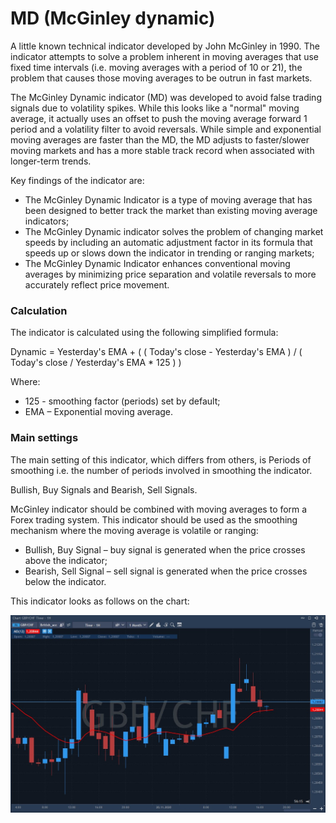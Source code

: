 # MD \(McGinley dynamic\)

A little known technical indicator developed by John McGinley in 1990. The indicator attempts to solve a problem inherent in moving averages that use fixed time intervals \(i.e. moving averages with a period of 10 or 21\), the problem that causes those moving averages to be outrun in fast markets.

The McGinley Dynamic indicator \(MD\) was developed to avoid false trading signals due to volatility spikes. While this looks like a "normal" moving average, it actually uses an offset to push the moving average forward 1 period and a volatility filter to avoid reversals. While simple and exponential moving averages are faster than the MD, the MD adjusts to faster/slower moving markets and has a more stable track record when associated with longer-term trends. 

Key findings of the indicator are:

* The McGinley Dynamic Indicator is a type of moving average that has been designed to better track the market than existing moving average indicators;
* The McGinley Dynamic indicator solves the problem of changing market speeds by including an automatic adjustment factor in its formula that speeds up or slows down the indicator in trending or ranging markets;
* The McGinley Dynamic Indicator enhances conventional moving averages by minimizing price separation and volatile reversals to more accurately reflect price movement.

### Calculation

The indicator is calculated using the following simplified formula:

Dynamic = Yesterday's EMA + \( \( Today's close - Yesterday's EMA \) / \( Today's close / Yesterday's EMA \* 125 \) \)

Where: 

* 125 - smoothing factor \(periods\) set by default;
* EMA – Exponential moving average.

### Main settings

The main setting of this indicator, which differs from others, is Periods of smoothing i.e. the number of periods involved in smoothing the indicator.

Bullish, Buy Signals and Bearish, Sell Signals.

McGinley indicator should be combined with moving averages to form a Forex trading system. This indicator should be used as the smoothing mechanism where the moving average is volatile or ranging:

* Bullish, Buy Signal – buy signal is generated when the price crosses above the indicator;
* Bearish, Sell Signal – sell signal is generated when the price crosses below the indicator.

This indicator looks as follows on the chart:

![](../../../../.gitbook/assets/screenshot_2%20%2814%29.jpg)

